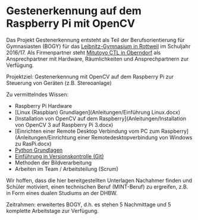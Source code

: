 # Gestenerkennung auf dem Raspberry Pi mit OpenCV

Das Projekt Gestenerkennung entsteht als Teil der Berufsorientierung für Gymnasiasten (BOGY) für das [Leibnitz-Gymnasium in Rottweil](https://lg.rw.schule-bw.de/home/?page_id=11268) im Schuljahr 2016/17. Als Firmenpartner steht [Mitutoyo CTL in Oberndorf](http://www.mitutoyo-ctl.de/de/karriere/ausbildungundstudium) als Ansprechpartner mit Hardware, Räumlichkeiten und Ansprechpartnern zur Verfügung.

Projektziel: Gestenerkennung mit OpenCV auf dem Raspberry Pi zur Steuerung von Geräten (z.B. Stereoanlage)

Zu vermittelndes Wissen:
- Raspberry Pi Hardware
- [Linux (Raspbian) Grundlagen](Anleitungen/Einführung Linux.docx)
- [Installation von OpenCV auf dem Raspberry](Anleitungen/Installation von OpenCV 3 auf Raspberry Pi 3.docx)
- [Einrichten einer Remote Desktop Verbindung vom PC zum Raspberry](Anleitungen/Einrichtung einer Remotedesktopverbindung von Windows zu RasPi.docx)
- [Python Grundlagen](Python.md)
- [Einführung in Versionskontrolle (Git)](Anleitungen/EinleitungGIT.pptx)
- Methoden der Bildverarbeitung
- Arbeiten im Team / Arbeitsteilung (Scrum)

Wir hoffen, dass die hier bereitgestellten Unterlagen Nachahmer finden und Schüler motiviert, einen technischen Beruf (MINT-Beruf) zu ergreifen, z.B. in Form eines dualen Studiums an der DHBW.

Zeitrahmen: erweitertes BOGY, d.h. es stehen 5 Nachmittage und 5 komplette Arbeitstage zur Verfügung.